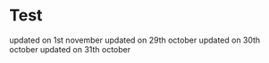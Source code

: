 # Test

updated on 1st november
updated on 29th october
updated on 30th october
updated on 31th october